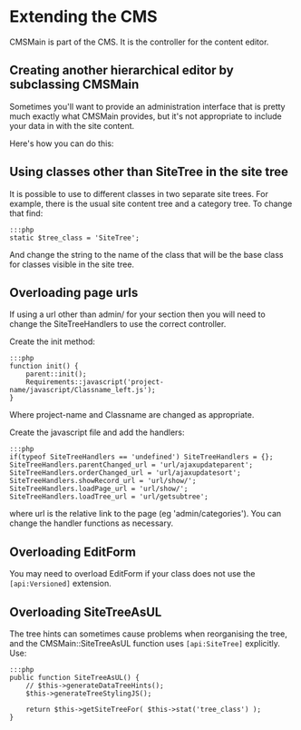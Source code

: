 # Extending the CMS

CMSMain is part of the CMS.  It is the controller for the content editor.

## Creating another hierarchical editor by subclassing CMSMain

Sometimes you'll want to provide an administration interface that is pretty much exactly what CMSMain provides, but it's
not appropriate to include your data in with the site content.

Here's how you can do this:

## Using classes other than SiteTree in the site tree

It is possible to use to different classes in two separate site trees. For example, there is the usual site
content tree and a category tree. To change that find:

	:::php
	static $tree_class = 'SiteTree';

And change the string to the name of the class that will be the base class for classes visible in the site tree.


## Overloading page urls

If using a url other than admin/ for your section then you will need to change the SiteTreeHandlers to use the correct
controller.

Create the init method:

	:::php
	function init() { 
		parent::init(); 
		Requirements::javascript('project-name/javascript/Classname_left.js'); 
	}

Where project-name and Classname are changed as appropriate.

Create the javascript file and add the handlers:

	:::php
	if(typeof SiteTreeHandlers == 'undefined') SiteTreeHandlers = {};
	SiteTreeHandlers.parentChanged_url = 'url/ajaxupdateparent';
	SiteTreeHandlers.orderChanged_url = 'url/ajaxupdatesort';
	SiteTreeHandlers.showRecord_url = 'url/show/';
	SiteTreeHandlers.loadPage_url = 'url/show/';
	SiteTreeHandlers.loadTree_url = 'url/getsubtree';

where url is the relative link to the page (eg 'admin/categories'). You can change the handler functions as necessary.

## Overloading EditForm

You may need to overload EditForm if your class does not use the `[api:Versioned]` extension.

## Overloading SiteTreeAsUL

The tree hints can sometimes cause problems when reorganising the tree, and the CMSMain::SiteTreeAsUL function uses
`[api:SiteTree]` explicitly. Use:

	:::php
	public function SiteTreeAsUL() {
		// $this->generateDataTreeHints();
		$this->generateTreeStylingJS();
	
		return $this->getSiteTreeFor( $this->stat('tree_class') );
	}
